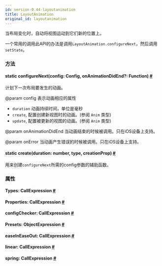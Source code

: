 ```yaml
---
id: version-0.44-layoutanimation
title: LayoutAnimation
original_id: layoutanimation
---
```


当布局变化时，自动将视图运动到它们新的位置上。


一个常用的调用此API的办法是调用`LayoutAnimation.configureNext`，然后调用`setState`。


### 方法

<div class="props">
	<div class="prop">
		<h4 class="propTitle"><a class="anchor" name="configurenext"></a><span class="propType">static </span>configureNext<span class="propType">(config: Config, onAnimationDidEnd?: Function)</span> <a class="hash-link" href="#configurenext">#</a></h4>
		<div>
			<p>计划下一次布局要发生的动画。</p>
			<p>@param config 表示动画相应的属性</p>
			<ul>
				<li><code>duration</code> 动画持续时间，单位是毫秒</li>
				<li><code>create</code>, 配置创建新视图时的动画。(参阅 <code>Anim</code> 类型)</li>
				<li><code>update</code>, 配置被更新的视图的动画。(参阅 <code>Anim</code> 类型)</li>
			</ul>
			<p>@param onAnimationDidEnd 当动画结束的时候被调用。只在iOS设备上支持。</p>
			<p>@param onError 当动画产生错误的时候被调用。只在iOS设备上支持。</p>
		</div>
	</div>
	<div class="prop">
		<h4 class="propTitle"><a class="anchor" name="create"></a><span class="propType">static </span>create<span class="propType">(duration: number, type, creationProp)</span> <a class="hash-link" href="#create">#</a></h4>
		<div>
			<p>用来创建<code>configureNext</code>所需的config参数的辅助函数。</p>
		</div>
	</div>
</div>

### 属性

<div class="props">
	<div class="prop"><h4 class="propTitle"><a class="anchor" name="types"></a>Types<span class="propType">: CallExpression</span> <a class="hash-link" href="#types">#</a></h4></div>
	<div class="prop"><h4 class="propTitle"><a class="anchor" name="properties"></a>Properties<span class="propType">: CallExpression</span> <a class="hash-link" href="#properties">#</a></h4></div>
	<div class="prop"><h4 class="propTitle"><a class="anchor" name="configchecker"></a>configChecker<span class="propType">: CallExpression</span> <a class="hash-link" href="#configchecker">#</a></h4></div>
	<div class="prop"><h4 class="propTitle"><a class="anchor" name="presets"></a>Presets<span class="propType">: ObjectExpression</span> <a class="hash-link" href="#presets">#</a></h4></div>
	<div class="prop"><h4 class="propTitle"><a class="anchor" name="easeineaseout"></a>easeInEaseOut<span class="propType">: CallExpression</span> <a class="hash-link" href="#easeineaseout">#</a></h4></div>
	<div class="prop"><h4 class="propTitle"><a class="anchor" name="linear"></a>linear<span class="propType">: CallExpression</span> <a class="hash-link" href="#linear">#</a></h4></div>
	<div class="prop"><h4 class="propTitle"><a class="anchor" name="spring"></a>spring<span class="propType">: CallExpression</span> <a class="hash-link" href="#spring">#</a></h4></div>
</div>

